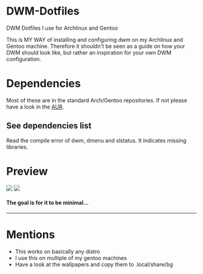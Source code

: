 # DWM-Dotfiles
DWM Dotfiles I use for Archlinux and Gentoo

This is MY WAY of installing and configuring dwm on my Archlinux and Gentoo machine. Therefore it shouldn't be seen as a guide on how your DWM should look like, but rather an inspiration for your own DWM configuration.

# Dependencies
Most of these are in the standard Arch/Gentoo repositories. If not please have a look in the [AUR](https://aur.archlinux.org/).
## See dependencies list

Read the compile error of dwm, dmenu and slstatus. It indicates missing libraries.

# Preview
![](https://i.imgur.com/xlXHMQh.png)
![](https://i.imgur.com/Sr6ugwX.png)

#### The goal is for it to be minimal...

---
# Mentions
- This works on basically any distro
- I use this on multiple of my gentoo machines
- Have a look at the wallpapers and copy them to .local/share/bg
